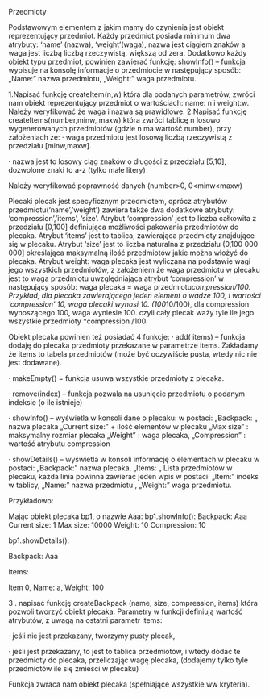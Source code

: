 Przedmioty

Podstawowym elementem z jakim mamy do czynienia jest obiekt reprezentujący przedmiot. Każdy przedmiot posiada minimum dwa atrybuty: ‘name’ (nazwa), ‘weight’(waga), nazwa jest ciągiem znaków a waga jest liczbą liczbą rzeczywistą, większą od zera.
Dodatkowo każdy obiekt typu przedmiot, powinien zawierać funkcję:
         showInfo() – funkcja wypisuje na konsolę informacje o przedmiocie w następujący sposób:
                      „Name:” nazwa przedmiotu, „Weight:” waga przedmiotu. 

1.Napisać funkcję createItem(n,w) która dla podanych parametrów, zwróci nam obiekt reprezentujący przedmiot o wartościach: name: n i weight:w. Należy weryfikować że waga i nazwa są prawidłowe.
2.Napisać funkcję createItems(number,minw, maxw) która zwróci tablicę n losowo wygenerowanych przedmiotów (gdzie n ma wartość number), przy założeniach że:
·         waga przedmiotu jest losową liczbą rzeczywistą z przedziału [minw,maxw].

·         nazwa jest to losowy ciąg znaków o długości z przedziału [5,10], dozwolone znaki to a-z (tylko małe litery)

  Należy weryfikować poprawność danych (number>0, 0<minw<maxw)
 
Plecaki
plecak jest specyficznym przedmiotem, oprócz atrybutów przedmiotu(‘name’,’weight’) zawiera także dwa dodatkowe atrybuty: ‘compression’,’items’, ‘size’. 
Atrybut ‘compression’ jest to liczba całkowita z przedziału [0,100] definiująca możliwości pakowania przedmiotów do plecaka. 
Atrybut ‘items’ jest to tablica, zawierająca przedmioty znajdujące się w plecaku. 
Atrybut ‘size’ jest to liczba naturalna z przedziału (0,100 000 000] określająca maksymalną ilość przedmiotów jakie można włożyć do plecaka.
Atrybut weight: waga plecaka jest wyliczana na podstawie wagi jego wszystkich przedmiotów, z założeniem że waga przedmiotu w plecaku jest to waga przedmiotu uwzględniająca atrybut ‘compression’ w następujący sposób: waga plecaka = waga przedmiotu*compression/100.
Przykład, dla plecaka zawierającego jeden element o wadze 100, i wartości ‘compression’ 10, waga plecaki wynosi 10. (100*10/100), dla compression wynoszącego 100, waga wyniesie 100.
czyli cały plecak waży tyle ile jego wszystkie przedmioty *compression /100.
 
Obiekt plecaka powinien też posiadać 4 funkcje:
·         add( items) – funkcja dodaję do plecaka przedmioty przekazane w parametrze items. Zakładamy że items to tabela przedmiotów (może być oczywiście pusta, wtedy nic nie jest dodawane).

·         makeEmpty() = funkcja usuwa wszystkie przedmioty z plecaka.

·         remove(index) – funkcja pozwala na usunięcie przedmiotu o podanym indeksie (o ile istnieje)

·         showInfo() – wyświetla w konsoli dane o plecaku: w postaci:
„Backpack: „ nazwa plecaka
„Current size:” + ilość elementów w plecaku
„Max size” : maksymalny rozmiar plecaka
„Weight” : waga plecaka,
„Compression” : wartość atrybutu compression

·         showDetails() – wyświetla w konsoli informację o elementach w plecaku w postaci:
„Backpack:” nazwa plecaka,
„Items: „
Lista przedmiotów w plecaku, każda linia powinna zawierać jeden wpis w postaci:
„Item:” indeks w tablicy, „Name:”  nazwa przedmiotu , „Weight:”  waga przedmiotu.


Przykładowo:

Mając obiekt plecaka bp1, o nazwie Aaa:
bp1.showInfo():
Backpack: Aaa
Current size: 1
Max size: 10000
Weight: 10
Compression: 10

 

bp1.showDetails():

Backpack: Aaa

Items:

Item 0, Name: a, Weight: 100

 

 

3 . napisać funkcję createBackpack (name, size, compression, items) która pozwoli tworzyć obiekt plecaka. Parametry w funkcji definiują wartość atrybutów, z uwagą na ostatni parametr items:

·         jeśli nie jest przekazany, tworzymy pusty plecak,

·         jeśli jest przekazany, to jest to tablica przedmiotów, i wtedy dodać te przedmioty do plecaka, przeliczając wagę plecaka, (dodajemy tylko tyle przedmiotów ile się zmieści w plecaku)

Funkcja zwraca nam obiekt plecaka (spełniające wszystkie ww kryteria).
